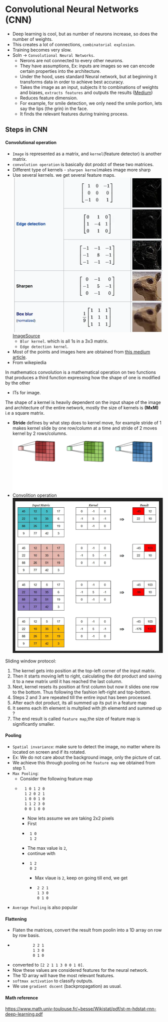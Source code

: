 # Convolutional Neural Networks (CNN)
- Deep learning is cool, but as number of neurons increase, so does the number of weights.
- This creates a lot of connections, `combinatorial explosion`.
- Training becomes very slow.
- Soln -> `Convolutional Neural Networks`.
    - Nerons are not connected to every other neurons.
    - They have assumptions, Ex: inputs are images so we can encode certain properties into the architecture.
    - Under the hood, uses standard Neural network, but at beginning it transforms data in order to achieve best accuracy.
    - Takes the image as an input, subjects it to combinations of weights and biases, `extracts features` and outputs the results ([Medium](https://medium.com/analytics-vidhya/understanding-convolution-operations-in-cnn-1914045816d4))
    - Reduces feature dimension.
    - For example, for smile detection, we only need the smile portion, lets say the lips (the grin) in the face.
    - It finds the relevant features during training process.

## Steps in CNN
#### Convolutional operation
- `Image` is represented as a matrix, and `kernel`(feature detector) is another matrix.
- `convolution operation` is basically dot prodct of these two matrices.
- Different type of kernels
        - `sharpen kernel`makes image more sharp
- Use several kernels. we get several feature maps.
![sharpen_kernel.png](./sharpen_kernel.png)
[ImageSource](https://medium.com/skylar-salernos-tech-blog/image-convolution-filters-explained-c878f1056e78)
    - `Blur kernel`. which is all 1s in a 3x3 matrix.
    - `Edge detection kernel`.
- Most of the points and images here are obtained from [this medium article](https://medium.com/analytics-vidhya/understanding-convolution-operations-in-cnn-1914045816d4). 
- From wikepiedia
<!--StartFragment-->

In mathematics convolution is a mathematical operation on two functions that produces a third function expressing how the shape of one is modified by the other

<!--EndFragment-->
- ITs for image.
<!--StartFragment-->

The shape of a kernel is heavily dependent on the input shape of the image and architecture of the entire network, mostly the size of kernels is **(MxM)** i.e a square matrix.

<!--EndFragment-->
- **Stride** defines by what step does to kernel move, for example stride of 1 makes kernel slide by one row/column at a time and stride of 2 moves kernel by 2 rows/columns.
![Stride.gif](./Stride.gif)
- Convolition operation
![operation.png](./operation.png)
<!--StartFragment-->

Sliding window protocol:

1.  The kernel gets into position at the top-left corner of the input matrix.
2.  Then it starts moving left to right, calculating the dot product and saving it to a new matrix until it has reached the last column.
3.  Next, kernel resets its position at first column but now it slides one row to the bottom. Thus following the fashion left-right and top-bottom.
4.  Steps 2 and 3 are repeated till the entire input has been processed.
5. After each dot product, its all summed up its put in a feature map
6. It seems each ith element is multplied with jth elementd and summed up ?
7. The end result is called `feature map`,the size of feature map is significantly smaller.

<!--EndFragment-->

#### Pooling
- `Spatial invariance`: make sure to detect the image, no matter where its located on screen and if its rotated.
- Ex: We do not care about the background image, only the picture of cat.
- We achieve this through pooling on he `feature map` we obtained from step 1.
- `Max Pooling`:
    - Consider the following feature map
    - ```
        1 0 1 2 0
        1 2 0 2 1
        1 0 0 1 0
        1 1 2 3 0
        0 0 1 0 0   
      ```
      - Now lets assume we are taking 2x2 pixels
      - First
      - ```
         1 0
         1 2  
        ```
      - The max value is `2`,
      - continue with
      - ```
         1 2
         0 2
        ```
        - Max vlaue is `2`, keep on going till end, we get
        - ```
           2 2 1
           1 3 0
           0 1 0 
          ```
- `Average Pooling` is also popular

#### Flattening
- Flaten the matrices, convert the result from poolin into a 1D array on row by row basis.
- ```
           2 2 1
           1 3 0
           0 1 0 
  ```
- converted to `[2 2 1 1 3 0 0 1 0]`.
- Now these values are considered features for the neural network.
- The 1D array will have the most relevant features.
- `softmax activation` to classify outputs.
- We use `gradient dscent` (backpropagation) as usual.

#### Math reference
https://www.math.univ-toulouse.fr/~besse/Wikistat/pdf/st-m-hdstat-rnn-deep-learning.pdf 